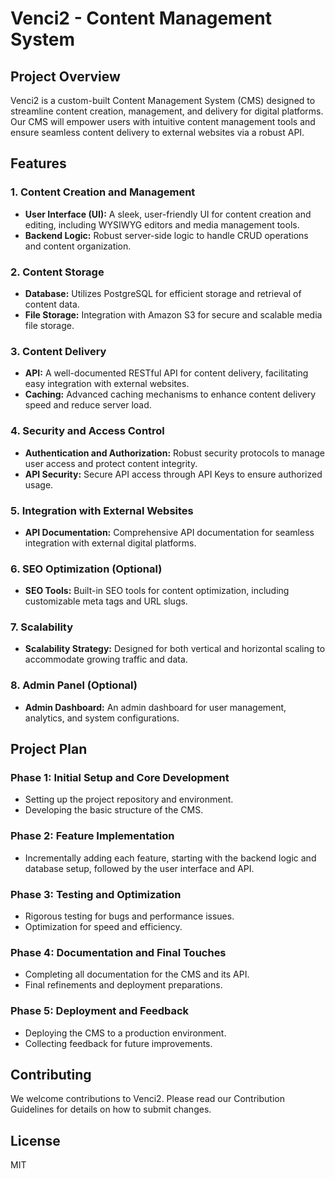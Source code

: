 # Venci2 - Content Management System

## Project Overview

Venci2 is a custom-built Content Management System (CMS) designed to streamline content creation, management, and delivery for digital platforms. Our CMS will empower users with intuitive content management tools and ensure seamless content delivery to external websites via a robust API.

## Features

### 1. Content Creation and Management
- **User Interface (UI):** A sleek, user-friendly UI for content creation and editing, including WYSIWYG editors and media management tools.
- **Backend Logic:** Robust server-side logic to handle CRUD operations and content organization.

### 2. Content Storage
- **Database:** Utilizes PostgreSQL for efficient storage and retrieval of content data.
- **File Storage:** Integration with Amazon S3 for secure and scalable media file storage.

### 3. Content Delivery
- **API:** A well-documented RESTful API for content delivery, facilitating easy integration with external websites.
- **Caching:** Advanced caching mechanisms to enhance content delivery speed and reduce server load.

### 4. Security and Access Control
- **Authentication and Authorization:** Robust security protocols to manage user access and protect content integrity.
- **API Security:** Secure API access through API Keys to ensure authorized usage.

### 5. Integration with External Websites
- **API Documentation:** Comprehensive API documentation for seamless integration with external digital platforms.

### 6. SEO Optimization (Optional)
- **SEO Tools:** Built-in SEO tools for content optimization, including customizable meta tags and URL slugs.

### 7. Scalability
- **Scalability Strategy:** Designed for both vertical and horizontal scaling to accommodate growing traffic and data.

### 8. Admin Panel (Optional)
- **Admin Dashboard:** An admin dashboard for user management, analytics, and system configurations.

## Project Plan

### Phase 1: Initial Setup and Core Development
- Setting up the project repository and environment.
- Developing the basic structure of the CMS.

### Phase 2: Feature Implementation
- Incrementally adding each feature, starting with the backend logic and database setup, followed by the user interface and API.

### Phase 3: Testing and Optimization
- Rigorous testing for bugs and performance issues.
- Optimization for speed and efficiency.

### Phase 4: Documentation and Final Touches
- Completing all documentation for the CMS and its API.
- Final refinements and deployment preparations.

### Phase 5: Deployment and Feedback
- Deploying the CMS to a production environment.
- Collecting feedback for future improvements.

## Contributing

We welcome contributions to Venci2. Please read our Contribution Guidelines for details on how to submit changes.

## License

MIT


